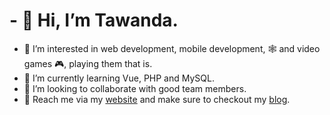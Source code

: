 # - 👋 Hi, I’m Tawanda.
- 👀 I’m interested in web development, mobile development, 🕸 and video games 🎮, playing them that is.
- 🌱 I’m currently learning Vue, PHP and MySQL.
- 💞️ I’m looking to collaborate with good team members.
- 🤙 Reach me via my [website](https://tawanda-dev.netlify.app) and make sure to checkout my [blog](https://tawanda-dev.netlify.app/blog).

<!---
tawanda-profuse/tawanda-profuse is a ✨ special ✨ repository because its `README.md` (this file) appears on your GitHub profile.
You can click the Preview link to take a look at your changes.
--->
